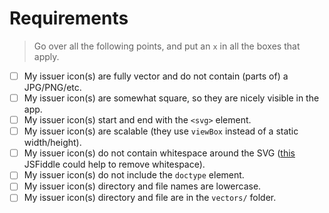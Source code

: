# Requirements

> Go over all the following points, and put an `x` in all the boxes that apply.

- [ ] My issuer icon(s) are fully vector and do not contain (parts of) a JPG/PNG/etc.
- [ ] My issuer icon(s) are somewhat square, so they are nicely visible in the app.
- [ ] My issuer icon(s) start and end with the `<svg>` element.
- [ ] My issuer icon(s) are scalable (they use `viewBox` instead of a static width/height).
- [ ] My issuer icon(s) do not contain whitespace around the SVG ([this](https://jsfiddle.net/u9x423ph/2/) JSFiddle could help to remove whitespace).
- [ ] My issuer icon(s) do not include the `doctype` element.
- [ ] My issuer icon(s) directory and file names are lowercase.
- [ ] My issuer icon(s) directory and file are in the `vectors/` folder.
